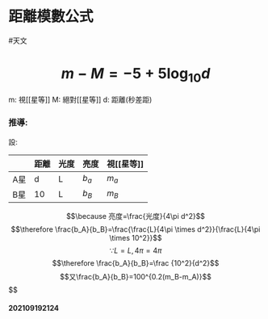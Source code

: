 # 距離模數公式
#天文 
# $$m-M=-5+5\log _{10}d$$
m: 視[[星等]]
M: 絕對[[星等]]
d: 距離(秒差距)
### 推導:
設:

| | 距離 | 光度 | 亮度 | 視[[星等]] |
|---|---|---|---|---|
| A星 | d | L | $b_a$ | $m_a$ |
| B星 | 10 | L | $b_B$ | $m_B$ |
$$\because 亮度=\frac{光度}{4\pi d^2}$$
$$\therefore \frac{b_A}{b_B}=\frac{\frac{L}{4\pi \times d^2}}{\frac{L}{4\pi \times 10^2}}$$
$$\because L=L,4\pi =4\pi$$
$$\therefore \frac{b_A}{b_B}=\frac {10^2}{d^2}$$
$$又\frac{b_A}{b_B}=100^{0.2(m_B-m_A)}$$
$$ 


#### 202109192124